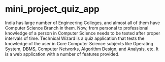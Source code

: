 # mini_project_quiz_app
India has large number of Engineering Colleges, and almost all of them have Computer Science Branch in them. Now, from personal to professional knowledge of a person in Computer Science needs to be tested after proper intervals of time. Technical Wizard is a quiz application that tests the knowledge of the user in Core Computer Science subjects like Operating System, DBMS, Computer Networks, Algorithm Design, and Analysis, etc. It is a web application with a number of features provided.
